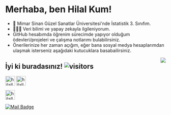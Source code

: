 # Merhaba, ben Hilal Kum!
- 🚀 Mimar Sinan Güzel Sanatlar Üniversitesi'nde İstatistik 3. Sınıfım.
- 👩🏼‍💻 Veri bilimi ve yapay zekayla ilgileniyorum.
- GitHub hesabımda öğrenim sürecimde yapıyor olduğum ödevleri/projeleri ve çalışma notlarımı bulabilirsiniz.
- Önerilerinize her zaman açığım, eğer bana sosyal medya hesaplarımdan ulaşmak isterseniz aşağıdaki kutucuklara basabailirsiniz.
<img align='right' src="https://github-readme-stats.vercel.app/api?username=hilallkum&show_icons=true">


## İyi ki buradasınız! ![visitors](https://visitor-badge.glitch.me/badge?page_id=page.id)



<a href="https://linkedin.com/in/hilallkum" target="blank"><img align="center" src="https://cdn.jsdelivr.net/npm/simple-icons@3.0.1/icons/linkedin.svg" alt="hilallkum" height="30" width="30" /></a>
<a href="https://medium.com/in/hilallkum" target="blank"><img align="center" src="https://www.pinclipart.com/picdir/big/195-1952407_medium-icons-waag-society-clipart.png" alt="hilallkum" height="30" width="30" /></a>


<a href="mailto:hilallkum@gmail.com" target="blank"><img align="center" src="https://w7.pngwing.com/pngs/72/753/png-transparent-gmail-icon-email-home-screen-bookmark-gmail-logo-angle-text-rectangle.png" alt="hilallkum" height="30" width="30" /></a>


[![Mail Badge](https://img.shields.io/badge/hilallkum@gmail.com-c14438?style=for-the-badge&logo=Gmail&logoColor=white&link=mailto:hilallkum@gmail.com)](mailto:hilallkum@gmail.com)






